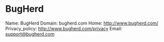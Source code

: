 
# BugHerd

Name: BugHerd
Domain: bugherd.com
Home: http://www.bugherd.com/
Privacy_policy: http://www.bugherd.com/privacy
Email: support@bugherd.com
